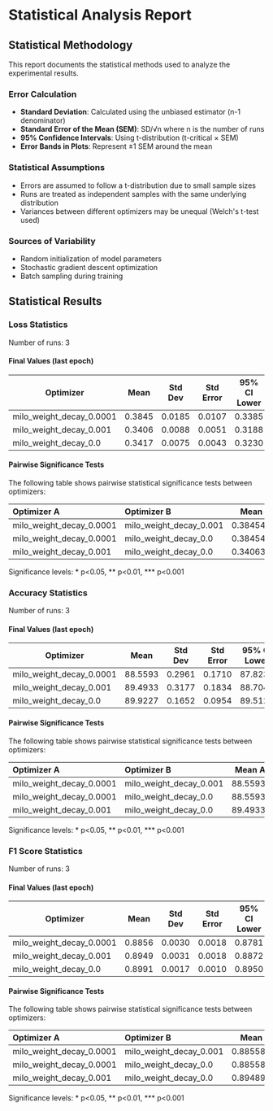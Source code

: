 # Statistical Analysis Report

## Statistical Methodology

This report documents the statistical methods used to analyze the experimental results.

### Error Calculation

- **Standard Deviation**: Calculated using the unbiased estimator (n-1 denominator)
- **Standard Error of the Mean (SEM)**: SD/√n where n is the number of runs
- **95% Confidence Intervals**: Using t-distribution (t-critical × SEM)
- **Error Bands in Plots**: Represent ±1 SEM around the mean

### Statistical Assumptions

- Errors are assumed to follow a t-distribution due to small sample sizes
- Runs are treated as independent samples with the same underlying distribution
- Variances between different optimizers may be unequal (Welch's t-test used)

### Sources of Variability

- Random initialization of model parameters
- Stochastic gradient descent optimization
- Batch sampling during training

## Statistical Results

### Loss Statistics

Number of runs: 3

#### Final Values (last epoch)

| Optimizer | Mean | Std Dev | Std Error | 95% CI Lower | 95% CI Upper |
|-----------|------|---------|-----------|--------------|-------------|
| milo_weight_decay_0.0001 | 0.3845 | 0.0185 | 0.0107 | 0.3385 | 0.4306 |
| milo_weight_decay_0.001 | 0.3406 | 0.0088 | 0.0051 | 0.3188 | 0.3625 |
| milo_weight_decay_0.0 | 0.3417 | 0.0075 | 0.0043 | 0.3230 | 0.3604 |

#### Pairwise Significance Tests

The following table shows pairwise statistical significance tests between optimizers:

| Optimizer A             | Optimizer B            |   Mean A |   Mean B | Better                 |   p-value | Significant   | Metric     |
|:------------------------|:-----------------------|---------:|---------:|:-----------------------|----------:|:--------------|:-----------|
| milo_weight_decay_0.0001 | milo_weight_decay_0.001 | 0.384544 | 0.340636 | milo_weight_decay_0.001 | 0.0369335 | *             | final_loss |
| milo_weight_decay_0.0001 | milo_weight_decay_0.0   | 0.384544 | 0.341741 | milo_weight_decay_0.0   | 0.0421252 | *             | final_loss |
| milo_weight_decay_0.001  | milo_weight_decay_0.0   | 0.340636 | 0.341741 | milo_weight_decay_0.001 | 0.877048  |               | final_loss |

Significance levels: * p<0.05, ** p<0.01, *** p<0.001

### Accuracy Statistics

Number of runs: 3

#### Final Values (last epoch)

| Optimizer | Mean | Std Dev | Std Error | 95% CI Lower | 95% CI Upper |
|-----------|------|---------|-----------|--------------|-------------|
| milo_weight_decay_0.0001 | 88.5593 | 0.2961 | 0.1710 | 87.8237 | 89.2949 |
| milo_weight_decay_0.001 | 89.4933 | 0.3177 | 0.1834 | 88.7040 | 90.2827 |
| milo_weight_decay_0.0 | 89.9227 | 0.1652 | 0.0954 | 89.5124 | 90.3330 |

#### Pairwise Significance Tests

The following table shows pairwise statistical significance tests between optimizers:

| Optimizer A             | Optimizer B            |   Mean A |   Mean B | Better                 |    p-value | Significant   | Metric         |
|:------------------------|:-----------------------|---------:|---------:|:-----------------------|-----------:|:--------------|:---------------|
| milo_weight_decay_0.0001 | milo_weight_decay_0.001 |  88.5593 |  89.4933 | milo_weight_decay_0.001 | 0.0205729  | *             | final_accuracy |
| milo_weight_decay_0.0001 | milo_weight_decay_0.0   |  88.5593 |  89.9227 | milo_weight_decay_0.0   | 0.00525958 | **            | final_accuracy |
| milo_weight_decay_0.001  | milo_weight_decay_0.0   |  89.4933 |  89.9227 | milo_weight_decay_0.0   | 0.12921    |               | final_accuracy |

Significance levels: * p<0.05, ** p<0.01, *** p<0.001

### F1 Score Statistics

Number of runs: 3

#### Final Values (last epoch)

| Optimizer | Mean | Std Dev | Std Error | 95% CI Lower | 95% CI Upper |
|-----------|------|---------|-----------|--------------|-------------|
| milo_weight_decay_0.0001 | 0.8856 | 0.0030 | 0.0018 | 0.8781 | 0.8931 |
| milo_weight_decay_0.001 | 0.8949 | 0.0031 | 0.0018 | 0.8872 | 0.9026 |
| milo_weight_decay_0.0 | 0.8991 | 0.0017 | 0.0010 | 0.8950 | 0.9033 |

#### Pairwise Significance Tests

The following table shows pairwise statistical significance tests between optimizers:

| Optimizer A             | Optimizer B            |   Mean A |   Mean B | Better                 |    p-value | Significant   | Metric         |
|:------------------------|:-----------------------|---------:|---------:|:-----------------------|-----------:|:--------------|:---------------|
| milo_weight_decay_0.0001 | milo_weight_decay_0.001 | 0.885585 | 0.894892 | milo_weight_decay_0.001 | 0.0205673  | *             | final_f1_score |
| milo_weight_decay_0.0001 | milo_weight_decay_0.0   | 0.885585 | 0.899135 | milo_weight_decay_0.0   | 0.00583629 | **            | final_f1_score |
| milo_weight_decay_0.001  | milo_weight_decay_0.0   | 0.894892 | 0.899135 | milo_weight_decay_0.0   | 0.126357   |               | final_f1_score |

Significance levels: * p<0.05, ** p<0.01, *** p<0.001

